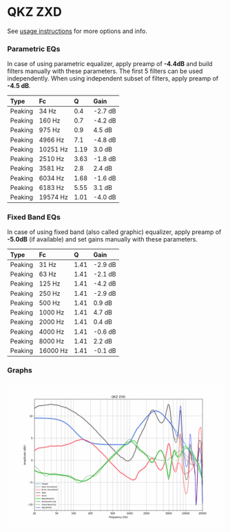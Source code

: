 # QKZ ZXD
See [usage instructions](https://github.com/jaakkopasanen/AutoEq#usage) for more options and info.

### Parametric EQs
In case of using parametric equalizer, apply preamp of **-4.4dB** and build filters manually
with these parameters. The first 5 filters can be used independently.
When using independent subset of filters, apply preamp of **-4.5 dB**.

| Type    | Fc       |    Q | Gain    |
|:--------|:---------|:-----|:--------|
| Peaking | 34 Hz    | 0.4  | -2.7 dB |
| Peaking | 160 Hz   | 0.7  | -4.2 dB |
| Peaking | 975 Hz   | 0.9  | 4.5 dB  |
| Peaking | 4966 Hz  | 7.1  | -4.8 dB |
| Peaking | 10251 Hz | 1.19 | 3.0 dB  |
| Peaking | 2510 Hz  | 3.63 | -1.8 dB |
| Peaking | 3581 Hz  | 2.8  | 2.4 dB  |
| Peaking | 6034 Hz  | 1.68 | -1.6 dB |
| Peaking | 6183 Hz  | 5.55 | 3.1 dB  |
| Peaking | 19574 Hz | 1.01 | -4.0 dB |

### Fixed Band EQs
In case of using fixed band (also called graphic) equalizer, apply preamp of **-5.0dB**
(if available) and set gains manually with these parameters.

| Type    | Fc       |    Q | Gain    |
|:--------|:---------|:-----|:--------|
| Peaking | 31 Hz    | 1.41 | -2.9 dB |
| Peaking | 63 Hz    | 1.41 | -2.1 dB |
| Peaking | 125 Hz   | 1.41 | -4.2 dB |
| Peaking | 250 Hz   | 1.41 | -2.9 dB |
| Peaking | 500 Hz   | 1.41 | 0.9 dB  |
| Peaking | 1000 Hz  | 1.41 | 4.7 dB  |
| Peaking | 2000 Hz  | 1.41 | 0.4 dB  |
| Peaking | 4000 Hz  | 1.41 | -0.6 dB |
| Peaking | 8000 Hz  | 1.41 | 2.2 dB  |
| Peaking | 16000 Hz | 1.41 | -0.1 dB |

### Graphs
![](./QKZ%20ZXD.png)